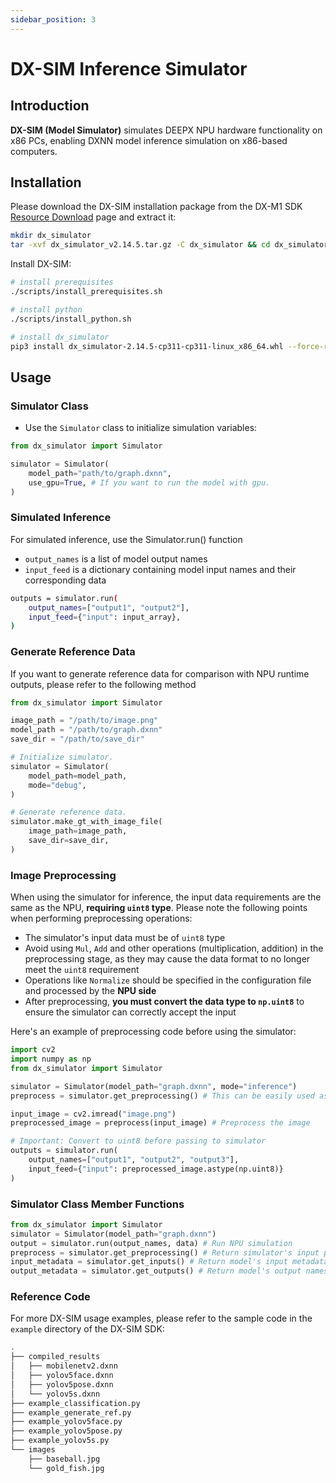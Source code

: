 ```yaml
---
sidebar_position: 3
---
```


# DX-SIM Inference Simulator

## Introduction

**DX-SIM (Model Simulator)** simulates DEEPX NPU hardware functionality on x86 PCs, enabling DXNN model inference simulation on x86-based computers.

## Installation

Please download the DX-SIM installation package from the DX-M1 SDK [Resource Download](../download.md) page and extract it:

<NewCodeBlock tip="X86 PC" type="PC">

```bash
mkdir dx_simulator
tar -xvf dx_simulator_v2.14.5.tar.gz -C dx_simulator && cd dx_simulator
```

</NewCodeBlock>

Install DX-SIM:

<NewCodeBlock tip="X86 PC" type="PC">

```bash
# install prerequisites
./scripts/install_prerequisites.sh

# install python
./scripts/install_python.sh

# install dx_simulator
pip3 install dx_simulator-2.14.5-cp311-cp311-linux_x86_64.whl --force-reinstall
```

</NewCodeBlock>

## Usage

### Simulator Class

- Use the `Simulator` class to initialize simulation variables:

```python
from dx_simulator import Simulator

simulator = Simulator(
    model_path="path/to/graph.dxnn",
    use_gpu=True, # If you want to run the model with gpu.
)
```

### Simulated Inference

For simulated inference, use the Simulator.run() function

- `output_names` is a list of model output names
- `input_feed` is a dictionary containing model input names and their corresponding data

```bash
outputs = simulator.run(
    output_names=["output1", "output2"],
    input_feed={"input": input_array},
)
```

### Generate Reference Data

If you want to generate reference data for comparison with NPU runtime outputs, please refer to the following method

```python
from dx_simulator import Simulator

image_path = "/path/to/image.png"
model_path = "/path/to/graph.dxnn"
save_dir = "/path/to/save_dir"

# Initialize simulator.
simulator = Simulator(
    model_path=model_path,
    mode="debug",
)

# Generate reference data.
simulator.make_gt_with_image_file(
    image_path=image_path,
    save_dir=save_dir,
)
```

### Image Preprocessing

When using the simulator for inference, the input data requirements are the same as the NPU, **requiring `uint8` type**. Please note the following points when performing preprocessing operations:

- The simulator's input data must be of `uint8` type
- Avoid using `Mul`, `Add` and other operations (multiplication, addition) in the preprocessing stage, as they may cause the data format to no longer meet the `uint8` requirement
- Operations like `Normalize` should be specified in the configuration file and processed by the **NPU side**
- After preprocessing, **you must convert the data type to `np.uint8`** to ensure the simulator can correctly accept the input

Here's an example of preprocessing code before using the simulator:

```python
import cv2
import numpy as np
from dx_simulator import Simulator

simulator = Simulator(model_path="graph.dxnn", mode="inference")
preprocess = simulator.get_preprocessing() # This can be easily used as image preprocessing module

input_image = cv2.imread("image.png")
preprocessed_image = preprocess(input_image) # Preprocess the image

# Important: Convert to uint8 before passing to simulator
outputs = simulator.run(
    output_names=["output1", "output2", "output3"],
    input_feed={"input": preprocessed_image.astype(np.uint8)}
)
```

### Simulator Class Member Functions

```python
from dx_simulator import Simulator
simulator = Simulator(model_path="graph.dxnn")
output = simulator.run(output_names, data) # Run NPU simulation
preprocess = simulator.get_preprocessing() # Return simulator's input preprocessing module
input_metadata = simulator.get_inputs() # Return model's input metadata
output_metadata = simulator.get_outputs() # Return model's output names
```

### Reference Code

For more DX-SIM usage examples, please refer to the sample code in the `example` directory of the DX-SIM SDK:

```bash
.
├── compiled_results
│   ├── mobilenetv2.dxnn
│   ├── yolov5face.dxnn
│   ├── yolov5pose.dxnn
│   └── yolov5s.dxnn
├── example_classification.py
├── example_generate_ref.py
├── example_yolov5face.py
├── example_yolov5pose.py
├── example_yolov5s.py
└── images
    ├── baseball.jpg
    └── gold_fish.jpg
```
